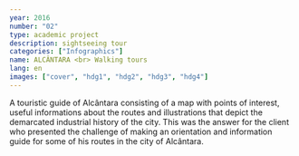 ```yaml
---
year: 2016
number: "02"
type: academic project
description: sightseeing tour
categories: ["Infographics"]
name: ALCÂNTARA <br> Walking tours
lang: en
images: ["cover", "hdg1", "hdg2", "hdg3", "hdg4"]
---
```

A touristic guide of Alcântara consisting of a map with points of interest, useful informations about the routes and illustrations that depict the demarcated industrial history of the city. This was the answer for the client who presented the challenge of making an orientation and information guide for some of his routes in the city of Alcântara.

